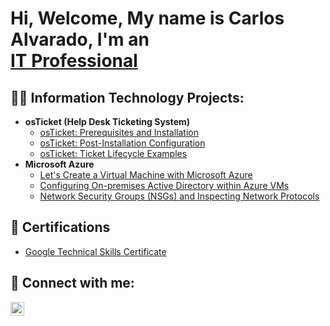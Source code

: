 <h1>Hi, Welcome,  My name is Carlos Alvarado, I'm an <br/><a href="https://www.linkedin.com/in/carlos-alvarado-402959279/">IT Professional</a>


<h2>👨‍💻 Information Technology Projects:</h2>

- <b>osTicket (Help Desk Ticketing System)</b>
  - [osTicket: Prerequisites and Installation](https://github.com/CarlosAlvarado0718/osticket-prereqs)
  - [osTicket: Post-Installation Configuration](https://github.com/CarlosAlvarado0718/osTicket-PostConfig)
  - [osTicket: Ticket Lifecycle Examples](https://github.com/joshmadakorcc/ticket-lifecycle)
- <b>Microsoft Azure</b>
  - [Let's Create a Virtual Machine with Microsoft Azure](https://github.com/CarlosAlvarado0718/Virtual-Machine)
  - [Configuring On-premises Active Directory within Azure VMs](https://github.com/joshmadakorcc/configure-ad)
  - [Network Security Groups (NSGs) and Inspecting Network Protocols](https://github.com/joshmadakorcc/azure-network-protocols)
<h2>📜 Certifications</h2>

- [Google Technical Skills Certificate](https://coursera.org/share/083dbf9dbe4e91ff73341501eb3d056b)


<h2> 🤳 Connect with me:</h2>



[<img align="left" alt="JoshMadakor | LinkedIn" width="22px" src="https://cdn.jsdelivr.net/npm/simple-icons@v3/icons/linkedin.svg" />][linkedin]

[linkedin]:https://www.linkedin.com/in/carlos-alvarado-402959279/



